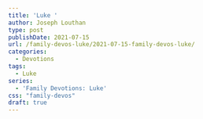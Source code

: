```yaml
---
title: 'Luke '
author: Joseph Louthan
type: post
publishDate: 2021-07-15
url: /family-devos-luke/2021-07-15-family-devos-luke/
categories:
  - Devotions
tags:
  - Luke
series:
  - 'Family Devotions: Luke'
css: "family-devos"
draft: true
---
```


